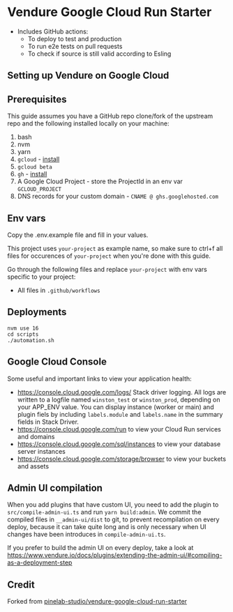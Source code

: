 # Vendure Google Cloud Run Starter

* Includes GitHub actions:
  * To deploy to test and production 
  * To run e2e tests on pull requests
  * To check if source is still valid according to Esling

## Setting up Vendure on Google Cloud



## Prerequisites

This guide assumes you have a GitHub repo clone/fork of the upstream repo and the following installed locally on your machine:
1. bash
2. nvm 
3. yarn
4. `gcloud` - [install](https://cloud.google.com/sdk/docs/install)
5. `gcloud beta`
6. `gh` - [install](https://github.com/cli/cli#installation)
7. A Google Cloud Project - store the ProjectId in an env var `GCLOUD_PROJECT`
8. DNS records for your custom domain - `CNAME @ ghs.googlehosted.com`

## Env vars
Copy the .env.example file and fill in your values.

This project uses `your-project` as example name, so make sure to ctrl+f all files for occurences of `your-project` when you're done with this guide.

Go through the following files and replace `your-project` with env vars specific to your project: 
* All files in `.github/workflows`

## Deployments

```
nvm use 16
cd scripts
./automation.sh
```

## Google Cloud Console
Some useful and important links to view your application health:

* https://console.cloud.google.com/logs/ Stack driver logging. All logs are written to a logfile named `winston_test` or `winston_prod`, depending on your APP_ENV value. You can display instance (worker or main) and plugin fiels by including `labels.module` and `labels.name` in the summary fields in Stack Driver.
* https://console.cloud.google.com/run to view your Cloud Run services and domains
* https://console.cloud.google.com/sql/instances to view your database server instances
* https://console.cloud.google.com/storage/browser to view your buckets and assets

## Admin UI compilation

When you add plugins that have custom UI, you need to add the plugin to `src/compile-admin-ui.ts` and run `yarn build:admin`. We commit the compiled files in `__admin-ui/dist` to git, to prevent recompilation on every deploy, because it can take quite long and is only necessary when UI changes have been introduces in `compile-admin-ui.ts`.

If you prefer to build the admin UI on every deploy, take a look at https://www.vendure.io/docs/plugins/extending-the-admin-ui/#compiling-as-a-deployment-step 

## Credit
Forked from [pinelab-studio/vendure-google-cloud-run-starter](https://github.com/Pinelab-studio/vendure-google-cloud-run-starter)